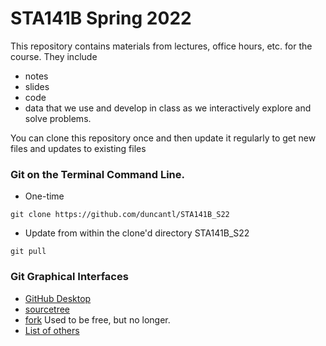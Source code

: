 
# STA141B Spring 2022

This repository contains materials from lectures, office hours, etc.
for the course.
They include 
+ notes
+ slides
+ code
+ data 
that we use and develop in class as we interactively explore and solve problems.


You can clone this repository once and then update it regularly to get new files and updates to
existing files


### Git on the Terminal Command Line.
+ One-time
```
git clone https://github.com/duncantl/STA141B_S22
```

+ Update from within the clone'd directory STA141B_S22
```
git pull
```


### Git Graphical Interfaces

+ [GitHub Desktop](https://desktop.github.com)
+ [sourcetree](https://www.sourcetreeapp.com)
+ [fork]()  Used to be free, but no longer.
+ [List of others](https://www.fossmint.com/gui0git-cliennts-for-mac/)




